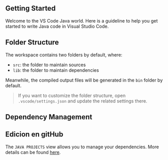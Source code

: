 ## Getting Started

Welcome to the VS Code Java world. Here is a guideline to help you get started to write Java code in Visual Studio Code.

## Folder Structure

The workspace contains two folders by default, where:

- `src`: the folder to maintain sources
- `lib`: the folder to maintain dependencies

Meanwhile, the compiled output files will be generated in the `bin` folder by default.

> If you want to customize the folder structure, open `.vscode/settings.json` and update the related settings there.

## Dependency Management
## Edicion en gitHub
The `JAVA PROJECTS` view allows you to manage your dependencies. More details can be found [here](https://github.com/microsoft/vscode-java-dependency#manage-dependencies).
